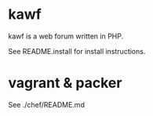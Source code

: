# kawf

kawf is a web forum written in PHP.

See README.install for install instructions.

# vagrant & packer

See ./chef/README.md
